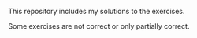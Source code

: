   This repository includes my solutions to the exercises.

  Some exercises are not correct or only partially correct.
